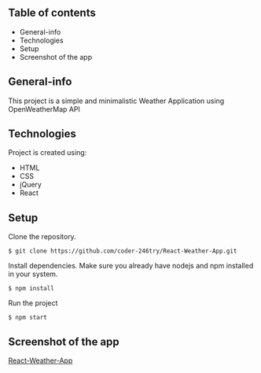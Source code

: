 ## Table of contents
* General-info
* Technologies
* Setup
* Screenshot of the app 

## General-info
This project is a simple and minimalistic Weather Application using OpenWeatherMap API
	
## Technologies
Project is created using:
* HTML
* CSS
* jQuery
* React
	
## Setup
Clone the repository.
```
$ git clone https://github.com/coder-246try/React-Weather-App.git
```

Install dependencies. Make sure you already have nodejs and npm installed in your system.
```
$ npm install
```

Run the project
```
$ npm start
```

## Screenshot of the app

[React-Weather-App](images/Screenshot%20(497).png)




